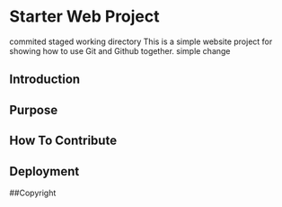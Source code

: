 # Starter Web Project
commited
staged
working directory
This is a simple website project for showing how to use Git and Github together.
simple change
## Introduction

## Purpose 

## How To Contribute

## Deployment

##Copyright
